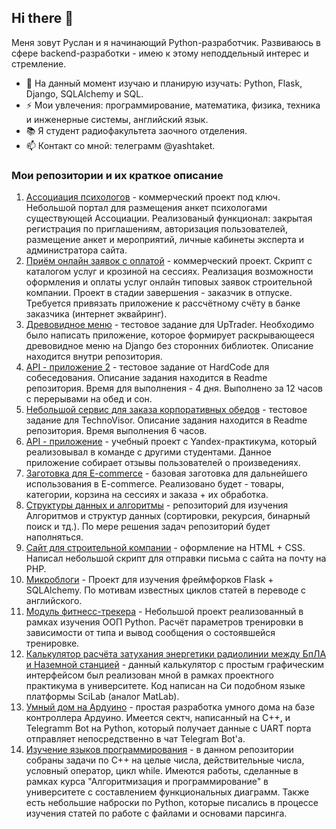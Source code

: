 ## Hi there 👋

Меня зовут Руслан и я начинающий Python-разработчик. Развиваюсь в сфере backend-разработки - имею к этому неподдельный интерес и стремление.

- 🌱 На данный момент изучаю и планирую изучать: Python, Flask, Django, SQLAlchemy и SQL.
- ⚡  Мои увлечения: программирование, математика, физика, техника и инженерные системы, английский язык.
- 📚 Я студент радиофакультета заочного отделения.
- 📫 Контакт со мной: телеграмм @yashtaket.

### Мои репозитории и их краткое описание
1. [Ассоциация психологов](https://github.com/shakertov/association) - коммерческий проект под ключ. Небольшой портал для размещения анкет психологами существующей Ассоциации. Реализованый функционал: закрытая регистрация по приглашениям, авторизация пользователей, размещение анкет и мероприятий, личные кабинеты эксперта и администратора сайта.
2. [Приём онлайн заявок с оплатой](https://github.com/shakertov/gkrgb_requests) - коммерческий проект. Скрипт с каталогом услуг и крозиной на сессиях. Реализация возможности оформления и оплаты услуг онлайн типовых заявок строительной компании. Проект в стадии завершения - заказчик в отпуске. Требуется привязать приложение к рассчётному счёту в банке заказчика (интернет эквайринг).
3. [Древовидное меню](https://github.com/shakertov/up_trader) - тестовое задание для UpTrader. Необходимо было написать приложение, которое формирует раскрывающееся древовидное меню на Django без сторонних библиотек. Описание находится внутри репозитория.
4. [API - приложение 2](https://github.com/shakertov/hardcode) - тестовое задание от HardCode для собеседования. Описание задания находится в Readme репозитория. Время для выполнения - 4 дня. Выполнено за 12 часов с перерывами на обед и сон.
5. [Небольшой сервис для заказа корпоративных обедов](https://github.com/shakertov/technovisor/) - тестовое задание для TechnoVisor. Описание задания находится в Readme репозитория. Время выполнения 6 часов.
6. [API - приложение](https://github.com/shakertov/api_yamdb) - учебный проект с Yandex-практикума, который реализовывал в команде с другими студентами. Данное приложение собирает отзывы пользователей о произведениях.
7. [Заготовка для E-commerce](https://github.com/shakertov/shop/) - базовая заготовка для дальнейшего использования в E-commerce. Реализовано будет - товары, категории, корзина на сессиях и заказа + их обработка.
8. [Структуры данных и алгоритмы](https://github.com/shakertov/structures) - репозиторий для изучения Алгоритмов и структур данных (сортировки, рекурсия, бинарный поиск и тд.). По мере решения задач репозиторий будет наполняться.
9. [Сайт для строительной компании](https://gk-rgb.com/) - оформление на HTML + CSS. Написал небольшой скрипт для отправки письма с сайта на почту на PHP.
10. [Микроблоги](https://github.com/shakertov/microblog) - Проект для изучения фреймфорков Flask + SQLAlchemy. По мотивам известных циклов статей в переводе с английского.
11. [Модуль фитнесс-трекера](https://github.com/shakertov/fitness) - Небольшой проект реализованный в рамках изучения ООП Python. Расчёт параметров тренировки в зависимости от типа и вывод сообщения о состоявшейся тренировке.
12. [Калькулятор расчёта затухания энергетики радиолинии между БпЛА и Наземной станцией](https://github.com/shakertov/attenuation) - данный калькулятор c простым графическим интерфейсом был реализован мной в рамках проектного практикума в университете. Код написан на Си подобном языке платформы SciLab (аналог MatLab).
13. [Умный дом на Ардуино](https://github.com/shakertov/smarthome) - простая разработка умного дома на базе контроллера Ардуино. Имеется сектч, написанный на C++, и Telegramm Bot на Python, который получает данные с UART порта отправляет непосредственно в чат Telegram Bot'a.
14. [Изучение языков программирования](https://github.com/shakertov/tasks) - в данном репозитории собраны задачи по C++ на целые числа, действительные числа, условный оператор, цикл while. Имеются работы, сделанные в рамках курса "Алгоритмизация и программирование" в университете с составлением функциональных диаграмм. Также есть небольшие наброски по Python, которые писались в процессе изучения статей по работе с файлами и основами парсинга.
<!--
**shakertov/shakertov** is a ✨ _special_ ✨ repository because its `README.md` (this file) appears on your GitHub profile.

Here are some ideas to get you started:

- 🔭 I’m currently working on ...
- 🌱 I’m currently learning ...
- 👯 I’m looking to collaborate on ...
- 🤔 I’m looking for help with ...
- 💬 Ask me about ...
- 📫 How to reach me: ...
- 😄 Pronouns: ...
- ⚡ Fun fact: ...
-->
